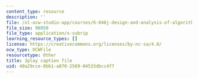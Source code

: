 ```yaml
---
content_type: resource
description: ''
file: /ol-ocw-studio-app/courses/6-046j-design-and-analysis-of-algorithms-spring-2015/40a29cce8bb1a870256904533dbcc4f7_2P-yW7LQr08.srt
file_size: 96950
file_type: application/x-subrip
learning_resource_types: []
license: https://creativecommons.org/licenses/by-nc-sa/4.0/
ocw_type: OCWFile
resourcetype: Other
title: 3play caption file
uid: 40a29cce-8bb1-a870-2569-04533dbcc4f7
---
```

